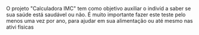 O projeto "Calculadora IMC" tem como objetivo  auxiliar o indivíd  a saber se sua saúde está saudável ou não. É muito importante fazer este teste pelo menos uma vez por ano, para ajudar em sua alimentação ou até mesmo nas ativi físicas
